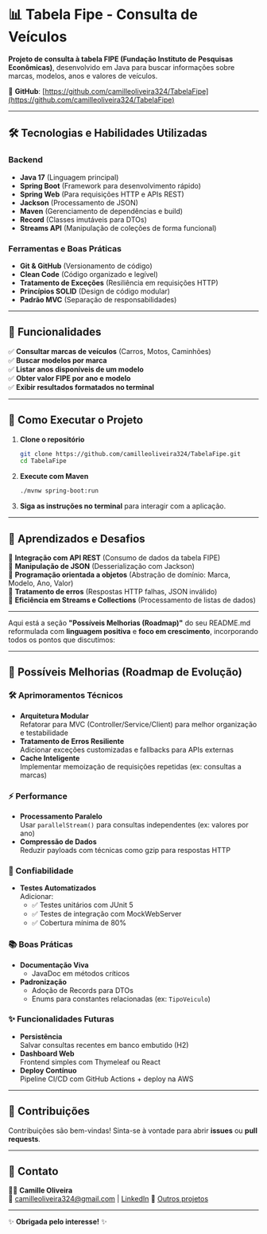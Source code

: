 # 📊 Tabela Fipe - Consulta de Veículos  

**Projeto de consulta à tabela FIPE (Fundação Instituto de Pesquisas Econômicas)**, desenvolvido em Java para buscar informações sobre marcas, modelos, anos e valores de veículos.  

🔗 **GitHub**: [https://github.com/camilleoliveira324/TabelaFipe](https://github.com/camilleoliveira324/TabelaFipe)  

---

## 🛠️ Tecnologias e Habilidades Utilizadas  

### **Backend**  
- **Java 17** (Linguagem principal)  
- **Spring Boot** (Framework para desenvolvimento rápido)  
- **Spring Web** (Para requisições HTTP e APIs REST)  
- **Jackson** (Processamento de JSON)  
- **Maven** (Gerenciamento de dependências e build) 
- **Record** (Classes imutáveis para DTOs)  
- **Streams API** (Manipulação de coleções de forma funcional)  

### **Ferramentas e Boas Práticas**  
- **Git & GitHub** (Versionamento de código)  
- **Clean Code** (Código organizado e legível)  
- **Tratamento de Exceções** (Resiliência em requisições HTTP)  
- **Princípios SOLID** (Design de código modular)  
- **Padrão MVC** (Separação de responsabilidades)  

---

## 📌 Funcionalidades  

✅ **Consultar marcas de veículos** (Carros, Motos, Caminhões)  
✅ **Buscar modelos por marca**  
✅ **Listar anos disponíveis de um modelo**  
✅ **Obter valor FIPE por ano e modelo**  
✅ **Exibir resultados formatados no terminal**  

---

## 🚀 Como Executar o Projeto  

1. **Clone o repositório**  
   ```bash
   git clone https://github.com/camilleoliveira324/TabelaFipe.git
   cd TabelaFipe
   ```

2. **Execute com Maven**  
   ```bash
   ./mvnw spring-boot:run
   ```

3. **Siga as instruções no terminal** para interagir com a aplicação.  

---

## 📝 Aprendizados e Desafios  

🔹 **Integração com API REST** (Consumo de dados da tabela FIPE)  
🔹 **Manipulação de JSON** (Desserialização com Jackson)  
🔹 **Programação orientada a objetos** (Abstração de domínio: Marca, Modelo, Ano, Valor)  
🔹 **Tratamento de erros** (Respostas HTTP falhas, JSON inválido)  
🔹 **Eficiência em Streams e Collections** (Processamento de listas de dados)  

---

Aqui está a seção **"Possíveis Melhorias (Roadmap)"** do seu README.md reformulada com **linguagem positiva** e **foco em crescimento**, incorporando todos os pontos que discutimos:

---

## 🚀 **Possíveis Melhorias (Roadmap de Evolução)**  

### **🛠️ Aprimoramentos Técnicos**  
- **Arquitetura Modular**  
  Refatorar para MVC (Controller/Service/Client) para melhor organização e testabilidade  
- **Tratamento de Erros Resiliente**  
  Adicionar exceções customizadas e fallbacks para APIs externas  
- **Cache Inteligente**  
  Implementar memoização de requisições repetidas (ex: consultas a marcas)  

### **⚡ Performance**  
- **Processamento Paralelo**  
  Usar `parallelStream()` para consultas independentes (ex: valores por ano)  
- **Compressão de Dados**  
  Reduzir payloads com técnicas como gzip para respostas HTTP  

### **🧪 Confiabilidade**  
- **Testes Automatizados**  
  Adicionar:  
  - ✅ Testes unitários com JUnit 5  
  - ✅ Testes de integração com MockWebServer  
  - ✅ Cobertura mínima de 80% 

### **📚 Boas Práticas**  
- **Documentação Viva**  
  - JavaDoc em métodos críticos 
- **Padronização**  
  - Adoção de Records para DTOs  
  - Enums para constantes relacionadas (ex: `TipoVeiculo`)  

### **✨ Funcionalidades Futuras**  
- **Persistência**  
  Salvar consultas recentes em banco embutido (H2)  
- **Dashboard Web**  
  Frontend simples com Thymeleaf ou React  
- **Deploy Contínuo**  
  Pipeline CI/CD com GitHub Actions + deploy na AWS  

---

## 🤝 Contribuições  

Contribuições são bem-vindas! Sinta-se à vontade para abrir **issues** ou **pull requests**.  

---

## 📧 Contato  

👩‍💻 **Camille Oliveira**  
📧 camilleoliveira324@gmail.com | [LinkedIn](https://www.linkedin.com/in/camilledeoliveira324)
🔗 [Outros projetos](https://github.com/camilleoliveira324)  

---

✨ **Obrigada pelo interesse!** ✨  
